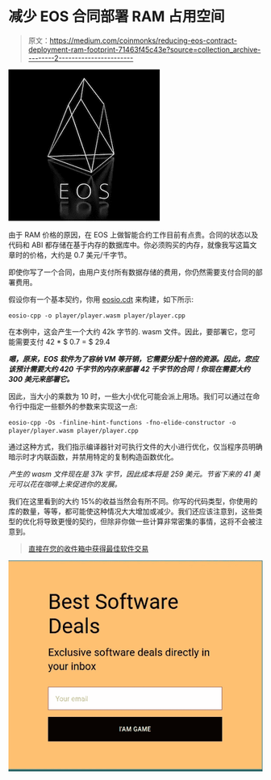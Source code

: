 # 减少 EOS 合同部署 RAM 占用空间

> 原文：<https://medium.com/coinmonks/reducing-eos-contract-deployment-ram-footprint-71463f45c43e?source=collection_archive---------2----------------------->

![](img/4c64df85637fda627fa759650a9c18d6.png)

由于 RAM 价格的原因，在 EOS 上做智能合约工作目前有点贵。合同的状态以及代码和 ABI 都存储在基于内存的数据库中。你必须购买的内存，就像我写这篇文章时的价格，大约是 0.7 美元/千字节。

即使你写了一个合同，由用户支付所有数据存储的费用，你仍然需要支付合同的部署费用。

假设你有一个基本契约，你用 [eosio.cdt](https://github.com/EOSIO/eosio.cdt) 来构建，如下所示:

```
eosio-cpp -o player/player.wasm player/player.cpp
```

在本例中，这会产生一个大约 42k 字节的. wasm 文件。因此，要部署它，您可能需要支付 42 * $ 0.7 = $ 29.4

***嗯，原来，EOS 软件为了容纳 VM 等开销，它需要分配十倍的资源。因此，您应该预计需要大约 420 千字节的内存来部署 42 千字节的合同！你现在需要大约 300 美元来部署它。***

因此，当大小的乘数为 10 时，一些大小优化可能会派上用场。我们可以通过在命令行中指定一些额外的参数来实现这一点:

```
eosio-cpp -Os -finline-hint-functions -fno-elide-constructor -o player/player.wasm player/player.cpp
```

通过这种方式，我们指示编译器针对可执行文件的大小进行优化，仅当程序员明确暗示时才内联函数，并禁用特定的复制构造函数优化。

*产生的 wasm 文件现在是 37k 字节，因此成本将是 259 美元。节省下来的 41 美元可以花在咖啡上来促进你的发展。*

我们在这里看到的大约 15%的收益当然会有所不同。你写的代码类型，你使用的库的数量，等等，都可能使这种情况大大增加或减少。我们还应该注意到，这些类型的优化将导致更慢的契约，但除非你做一些计算非常密集的事情，这将不会被注意到。

> [直接在您的收件箱中获得最佳软件交易](https://coincodecap.com/?utm_source=coinmonks)

[![](img/7c0b3dfdcbfea594cc0ae7d4f9bf6fcb.png)](https://coincodecap.com/?utm_source=coinmonks)